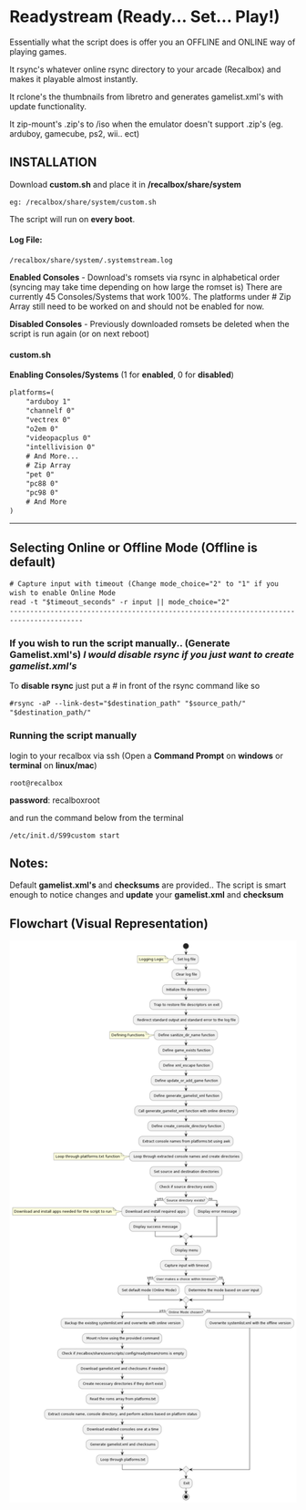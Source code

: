 

# Readystream (Ready... Set... Play!)

Essentially what the script does is offer you an OFFLINE and ONLINE way of playing games.

It rsync's whatever online rsync directory to your arcade (Recalbox) and makes it playable almost instantly.

It rclone's the thumbnails from libretro and generates gamelist.xml's with update functionality.

It zip-mount's .zip's to /iso when the emulator doesn't support .zip's (eg. arduboy, gamecube, ps2, wii.. ect)


## INSTALLATION

Download **custom.sh** and place it in **/recalbox/share/system**
```
eg: /recalbox/share/system/custom.sh
```

The script will run on **every boot**.


#### Log File:
```
/recalbox/share/system/.systemstream.log
```
**Enabled Consoles** - Download's romsets via rsync in alphabetical order (syncing may take time depending on how large the romset is)
There are currently 45 Consoles/Systems that work 100%.
The platforms under # Zip Array still need to be worked on and should not be enabled for now.

**Disabled Consoles** - Previously downloaded romsets be deleted when the script is run again (or on next reboot)

#### custom.sh

**Enabling Consoles/Systems** (1 for **enabled**, 0 for **disabled**)
```
platforms=(
    "arduboy 1"
    "channelf 0"
    "vectrex 0"
    "o2em 0"
    "videopacplus 0"
    "intellivision 0"
    # And More...
    # Zip Array
    "pet 0"
    "pc88 0"
    "pc98 0"
    # And More
)
```
----------------------------------------------------------------------------------------
**Selecting Online or Offline Mode (Offline is default)**
----------------------------------------------------------------------------------------
```
# Capture input with timeout (Change mode_choice="2" to "1" if you wish to enable Online Mode
read -t "$timeout_seconds" -r input || mode_choice="2"
----------------------------------------------------------------------------------------
```

### If you wish to run the script manually.. (Generate Gamelist.xml's) *I would disable rsync if you just want to create gamelist.xml's*

To **disable rsync** just put a # in front of the rsync command like so
```
#rsync -aP --link-dest="$destination_path" "$source_path/" "$destination_path/"
```

### Running the script manually
login to your recalbox via ssh (Open a **Command Prompt** on **windows** or **terminal** on **linux/mac**)

```
root@recalbox
```
**password**: recalboxroot

and run the command below from the terminal
```
/etc/init.d/S99custom start
```

## Notes:
Default **gamelist.xml's** and **checksums** are provided..
The script is smart enough to notice changes and **update** your **gamelist.xml** and **checksum**

## Flowchart (Visual Representation)
![ReadyStream Flowchart](Readystream-FLOWCHART.png)
